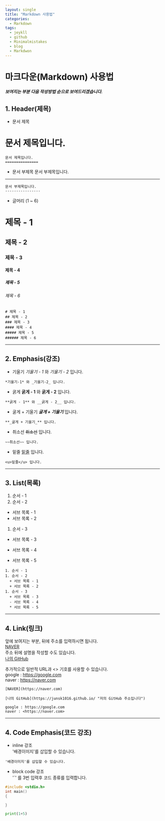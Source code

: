 ```yaml
---
layout: single
title: "Markdown 사용법"
categories:
  - Markdown
tags:
  - jeykll
  - github
  - Minimalmistakes
  - blog
  - Markdwon
---
```


# 마크다운(Markdown) 사용법
##### 보여지는 부분 다음 작성방법 순으로 보여드리겠습니다.

## 1. Header(제목)
  + 문서 제목

문서 제목입니다.
==============
 ```
 문서 제목입니다.
 ===============
 ```

 + 문서 부제목
문서 부제목입니다.  
----------------
 ```
 문서 부제목입니다.
 ----------------
 ```

 + 글머리 (1 ~ 6)
# 제목 - 1
## 제목 - 2
### 제목 - 3
#### 제목 - 4
##### 제목 - 5
###### 제목 - 6
```
# 제목 - 1
## 제목 - 2
### 제목 - 3
#### 제목 - 4
##### 제목 - 5
###### 제목 - 6
```
---
## 2. Emphasis(강조)
  + 기울기
*기울기 - 1* 와 _기울기 - 2_ 입니다.
```
*기울기-1* 와 _기울기-2_ 입니다.
```

  + 굵게
**굵게 - 1** 와 __굵게 - 2__ 입니다.
```
**굵게 - 1** 와 __굵게 - 2__ 입니다.
```

  + 굴게 + 기울기
**_굴게 + 기울기_** 입니다.
```
**_굴게 + 기울기_** 입니다.
```

  + 취소선
~~취소선~~ 입니다.
```
~~취소선~~ 입니다.
```

  + 밑줄
<u>밑줄</u> 입니다.
```
<u>밑줄</u> 입니다.
```
---
## 3. List(목록)
1. 순서 - 1
1. 순서 - 2
  + 서브 목록 - 1
  + 서브 목록 - 2
1. 순서 - 3
  + 서브 목록 - 3
  - 서브 목록 - 4
  * 서브 목록 - 5   
```
1. 순서 - 1
1. 순서 - 2
  + 서브 목록 - 1
  + 서브 목록 - 2
1. 순서 - 3
  + 서브 목록 - 3
  - 서브 목록 - 4
  * 서브 목록 - 5
```
---

## 4. Link(링크)
앞에 보여지는 부분, 뒤에 주소를 입력하시면 됩니다.  
[NAVER](https://naver.com)  
주소 뒤에 설명을 작성할 수도 있습니다.  
[나의 GitHub](https://junsk1016.github.io/ "저의 GitHub 주소입니다")  

추가적으로 일반적 URL과 <> 기호를 사용할 수 있습니다.  
google : https://google.com  
naver : <https://naver.com>  
```
[NAVER](https://naver.com)  

[나의 GitHub](https://junsk1016.github.io/ "저의 GitHub 주소입니다")

google : https://google.com
naver : <https://naver.com>
```
---

## 4. Code Emphasis(코드 강조)
+ inline 강조  
'배경이미지'를 삽입할 수 있습니다.  
```
'배경이미지'를 삽입할 수 있습니다.
```
+ block code 강조  
'`' 를 3번 입력후 코드 종류를 입력합니다.

```c++
#include <stdio.h>
int main()
{

}
```

```python
print(1+5)
```

